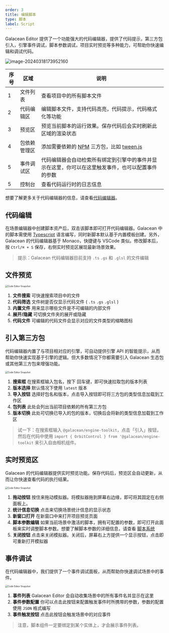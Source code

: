 ```yaml
---
order: 3
title: 编辑脚本
type: 脚本
label: Script
---
```


Galacean Editor 提供了一个功能强大的代码编辑器，提供了代码提示，第三方包引入，引擎事件调试，脚本参数调试，项目实时预览等多种能力，可帮助你快速编辑和调试代码。

![image-20240318173952160](https://gw.alipayobjects.com/zos/OasisHub/2707ed27-a85a-4915-9db0-1cbed9e5c3dc/image-20240318173952160.png)

| 序号 | 区域         | 说明                                                         |
| ---- | ------------ | ------------------------------------------------------------ |
| 1    | 文件列表     | 查看项目中的所有脚本文件                                     |
| 2    | 代码编辑区   | 编辑脚本文件，支持代码高亮，代码提示，代码格式化等功能       |
| 3    | 预览区       | 预览当前脚本的运行效果。保存代码后会实时刷新此区域的渲染状态 |
| 4    | 包依赖管理区 | 添加需要依赖的 [NPM](https://www.npmjs.org/) 三方包，比如 [tween.js](https://www.npmjs.com/package/@tweenjs/tween.js) |
| 5    | 事件调试区   | 代码编辑器会自动检索所有绑定到引擎中的事件并显示在这里，你可以在这里触发事件，也可以配置事件的参数 |
| 5    | 控制台       | 查看代码运行时的日志信息                                     |

想要了解更多关于代码编辑器的信息，请查看[代码编辑器](${docs}script-edit)。



## 代码编辑

在场景编辑器中创建脚本资产后，双击该脚本即可打开代码编辑器。Galacean 中的脚本需使用 [Typescript](https://www.typescriptlang.org/) 语言编写，同时新脚本默认基于内置模板创建。另外，Galacean 的代码编辑器基于 Monaco，快捷键与 VSCode 类似。修改脚本后，按 `Ctrl/⌘ + S` 保存，右侧实时预览区展现最新场景效果。

> 提示：Galacean 代码编辑器目前支持 `.ts` `.gs` 和 `.glsl` 的文件编辑

## 文件预览

<img src="https://mdn.alipayobjects.com/huamei_fvsq9p/afts/img/A*o51FQa9Uh0MAAAAAAAAAAAAADqiTAQ/original" alt="Code Editor Snapshot" style="zoom:50%;" />

1. **文件搜索** 可快速搜索项目中的文件
2. **代码筛选** 文件树是否仅显示代码文件 ( `.ts` `.gs` `.glsl` )
3. **内置文件** 用来显示哪些文件是不可编辑的内部文件
4. **展开/隐藏** 可切换文件夹的展开或隐藏
5. **代码文件** 可编辑的代码文件会显示对应的文件类型的缩略图标

## 引入第三方包

代码编辑器内置了与项目相对应的引擎，可自动提供引擎 API 的智能提示，从而帮助你快速实现基于引擎的逻辑。但大多数情况下你都需要引入 Galacean 生态包或其他第三方包来增强功能。

<img src="https://mdn.alipayobjects.com/huamei_fvsq9p/afts/img/A*Nc2MQqOeWxgAAAAAAAAAAAAADqiTAQ/original" alt="Code Editor Snapshot" style="zoom:50%;" />

1. **搜索框** 在搜索框输入包名，按下 回车键，即可快速拉取包的版本列表
2. **版本选择** 默认情况下使用 `latest` 版本
3. **导入按钮** 选择好包名和版本，点击导入按钮即可将三方包的类型信息加载到工作区
4. **包列表** 此处会列出当前项目依赖的所有第三方包
5. **版本切换** 此处可切换已导入的包的版本，切换后会将新的类型信息加载到工作区

> 试一下：在搜索框输入 `@galacean/engine-toolkit`，点击「引入」按钮，然后在代码中使用 `import { OrbitControl } from '@galacean/engine-toolkit` 来引入自由相机组件。

## 实时预览区

Galacean 的代码编辑器提供实时预览功能。保存代码后，预览区会自动更新，从而让你快速查看代码的执行结果。

<img src="https://mdn.alipayobjects.com/huamei_fvsq9p/afts/img/A*dCHqRIMdHbkAAAAAAAAAAAAADqiTAQ/original" alt="Code Editor Snapshot" style="zoom:50%;" />

1. **拖动按钮** 按住来拖动模拟器。将模拟器拖到屏幕右边缘，即可将其固定在右侧面板上。
2. **统计信息切换** 点击来切换场景统计信息的显示状态
3. **新窗口打开** 在新窗口中来打开项目预览页面
4. **脚本参数编辑** 如果当前场景中激活的脚本，拥有可配置的参数，即可打开此面板来实时调整脚本参数。想要了解脚本参数的详细信息，请查看 [脚本系统](${docs}script-attributes)
5. **关闭按钮** 点击来关闭模拟器。关闭后，屏幕右上方提供一个显示按钮，点击即可重新打开模拟器

## 事件调试

在代码编辑器中，我们提供了一个事件调试面板，从而帮助你快速调试场景中的事件。

<img src="https://mdn.alipayobjects.com/huamei_fvsq9p/afts/img/A*xtmMT676qvcAAAAAAAAAAAAADqiTAQ/original" alt="Code Editor Snapshot" style="zoom:50%;" />

1. **事件列表** Galacean Editor 会自动收集场景中的所有事件名并显示在这里
2. **事件参数配置** 你可以点击此按钮来配置触发事件时所携带的参数，参数的配置使用 `JSON` 格式编写
3. **事件触发按钮** 点击此按钮会触发场景中的对应事件

> 注意，脚本组件一定要绑定到某个实体上，才会展示事件列表。

